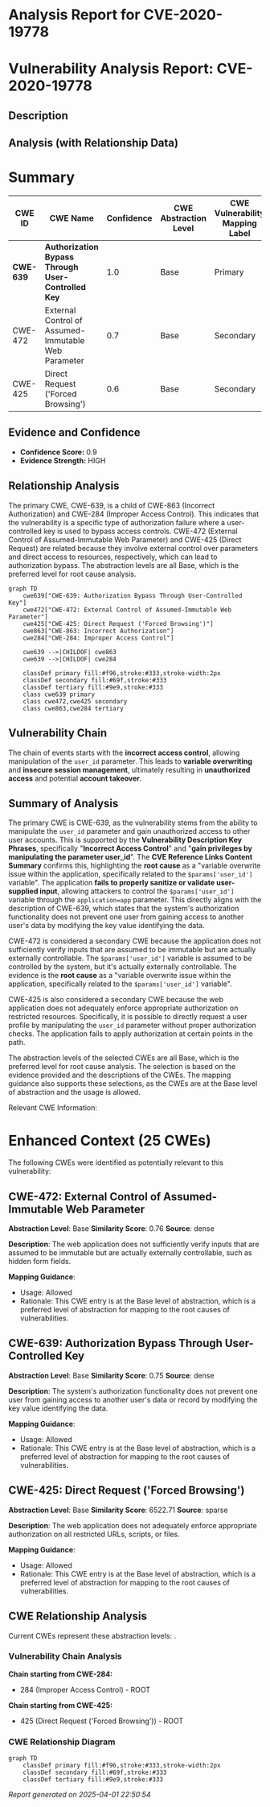 # Analysis Report for CVE-2020-19778

# Vulnerability Analysis Report: CVE-2020-19778

## Description



## Analysis (with Relationship Data)

# Summary
| CWE ID | CWE Name | Confidence | CWE Abstraction Level | CWE Vulnerability Mapping Label | CWE-Vulnerability Mapping Notes |
|---|---|---|---|---|---|
| **CWE-639** | **Authorization Bypass Through User-Controlled Key** | 1.0 | Base | Primary | Allowed |
| CWE-472 | External Control of Assumed-Immutable Web Parameter | 0.7 | Base | Secondary | Allowed |
| CWE-425 | Direct Request ('Forced Browsing') | 0.6 | Base | Secondary | Allowed |

## Evidence and Confidence

*   **Confidence Score:** 0.9
*   **Evidence Strength:** HIGH

## Relationship Analysis
The primary CWE, CWE-639, is a child of CWE-863 (Incorrect Authorization) and CWE-284 (Improper Access Control). This indicates that the vulnerability is a specific type of authorization failure where a user-controlled key is used to bypass access controls. CWE-472 (External Control of Assumed-Immutable Web Parameter) and CWE-425 (Direct Request) are related because they involve external control over parameters and direct access to resources, respectively, which can lead to authorization bypass. The abstraction levels are all Base, which is the preferred level for root cause analysis.

```mermaid
graph TD
    cwe639["CWE-639: Authorization Bypass Through User-Controlled Key"]
    cwe472["CWE-472: External Control of Assumed-Immutable Web Parameter"]
    cwe425["CWE-425: Direct Request ('Forced Browsing')"]
    cwe863["CWE-863: Incorrect Authorization"]
    cwe284["CWE-284: Improper Access Control"]

    cwe639 -->|CHILDOF| cwe863
    cwe639 -->|CHILDOF| cwe284

    classDef primary fill:#f96,stroke:#333,stroke-width:2px
    classDef secondary fill:#69f,stroke:#333
    classDef tertiary fill:#9e9,stroke:#333
    class cwe639 primary
    class cwe472,cwe425 secondary
    class cwe863,cwe284 tertiary
```

## Vulnerability Chain
The chain of events starts with the **incorrect access control**, allowing manipulation of the `user_id` parameter. This leads to **variable overwriting** and **insecure session management**, ultimately resulting in **unauthorized access** and potential **account takeover**.

## Summary of Analysis
The primary CWE is CWE-639, as the vulnerability stems from the ability to manipulate the `user_id` parameter and gain unauthorized access to other user accounts. This is supported by the **Vulnerability Description Key Phrases**, specifically "**Incorrect Access Control**" and "**gain privileges by manipulating the parameter user_id**". The **CVE Reference Links Content Summary** confirms this, highlighting the **root cause** as a "variable overwrite issue within the application, specifically related to the `$params['user_id']` variable". The application **fails to properly sanitize or validate user-supplied input**, allowing attackers to control the `$params['user_id']` variable through the `application=app` parameter. This directly aligns with the description of CWE-639, which states that the system's authorization functionality does not prevent one user from gaining access to another user's data by modifying the key value identifying the data.

CWE-472 is considered a secondary CWE because the application does not sufficiently verify inputs that are assumed to be immutable but are actually externally controllable. The `$params['user_id']` variable is assumed to be controlled by the system, but it's actually externally controllable. The evidence is the **root cause** as a "variable overwrite issue within the application, specifically related to the `$params['user_id']` variable".

CWE-425 is also considered a secondary CWE because the web application does not adequately enforce appropriate authorization on restricted resources. Specifically, it is possible to directly request a user profile by manipulating the `user_id` parameter without proper authorization checks. The application fails to apply authorization at certain points in the path.

The abstraction levels of the selected CWEs are all Base, which is the preferred level for root cause analysis. The selection is based on the evidence provided and the descriptions of the CWEs. The mapping guidance also supports these selections, as the CWEs are at the Base level of abstraction and the usage is allowed.

Relevant CWE Information:

# Enhanced Context (25 CWEs)
The following CWEs were identified as potentially relevant to this vulnerability:

## CWE-472: External Control of Assumed-Immutable Web Parameter
**Abstraction Level**: Base
**Similarity Score**: 0.76
**Source**: dense

**Description**:
The web application does not sufficiently verify inputs that are assumed to be immutable but are actually externally controllable, such as hidden form fields.

**Mapping Guidance**:
- Usage: Allowed
- Rationale: This CWE entry is at the Base level of abstraction, which is a preferred level of abstraction for mapping to the root causes of vulnerabilities.

## CWE-639: Authorization Bypass Through User-Controlled Key
**Abstraction Level**: Base
**Similarity Score**: 0.75
**Source**: dense

**Description**:
The system's authorization functionality does not prevent one user from gaining access to another user's data or record by modifying the key value identifying the data.

**Mapping Guidance**:
- Usage: Allowed
- Rationale: This CWE entry is at the Base level of abstraction, which is a preferred level of abstraction for mapping to the root causes of vulnerabilities.

## CWE-425: Direct Request ('Forced Browsing')
**Abstraction Level**: Base
**Similarity Score**: 6522.71
**Source**: sparse

**Description**:
The web application does not adequately enforce appropriate authorization on all restricted URLs, scripts, or files.

**Mapping Guidance**:
- Usage: Allowed
- Rationale: This CWE entry is at the Base level of abstraction, which is a preferred level of abstraction for mapping to the root causes of vulnerabilities.


## CWE Relationship Analysis

Current CWEs represent these abstraction levels: .


### Vulnerability Chain Analysis

**Chain starting from CWE-284:**
- 284 (Improper Access Control) - ROOT


**Chain starting from CWE-425:**
- 425 (Direct Request ('Forced Browsing')) - ROOT



### CWE Relationship Diagram

```mermaid
graph TD
    classDef primary fill:#f96,stroke:#333,stroke-width:2px
    classDef secondary fill:#69f,stroke:#333
    classDef tertiary fill:#9e9,stroke:#333
```



*Report generated on 2025-04-01 22:50:54*
